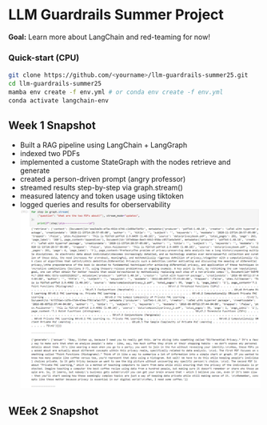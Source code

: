 # LLM Guardrails Summer Project

**Goal:** Learn more about LangChain and red-teaming for now!

### Quick-start (CPU)
```bash
git clone https://github.com/<yourname>/llm-guardrails-summer25.git
cd llm-guardrails-summer25
mamba env create -f env.yml # or conda env create -f env.yml
conda activate langchain-env 
```

## Week 1 Snapshot
- Built a RAG pipeline using LangChain + LangGraph
- indexed two PDFs 
- implemented a custome StateGraph with the nodes retrieve and generate
- created a person-driven prompt (angry professor)
- streamed results step-by-step via graph.stream()
- measured latency and token usage using tiktoken
- logged queries and results for oberservability
![Week 1 Output](images/week1.png)

## WEek 2 Snapshot






